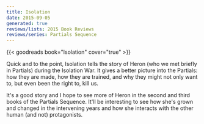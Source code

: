 ```yaml
---
title: Isolation
date: 2015-09-05
generated: true
reviews/lists: 2015 Book Reviews
reviews/series: Partials Sequence
---
```

{{< goodreads book="Isolation" cover="true" >}}

Quick and to the point, Isolation tells the story of Heron (who we met briefly in Partials) during the Isolation War. It gives a better picture into the Partials: how they are made, how they are trained, and why they might not only want to, but even been the right to, kill us.  

It's a good story and I hope to see more of Heron in the second and third books of the Partials Sequence. It'll be interesting to see how she's grown and changed in the intervening years and how she interacts with the other human (and not) protagonists.

<!--more-->


